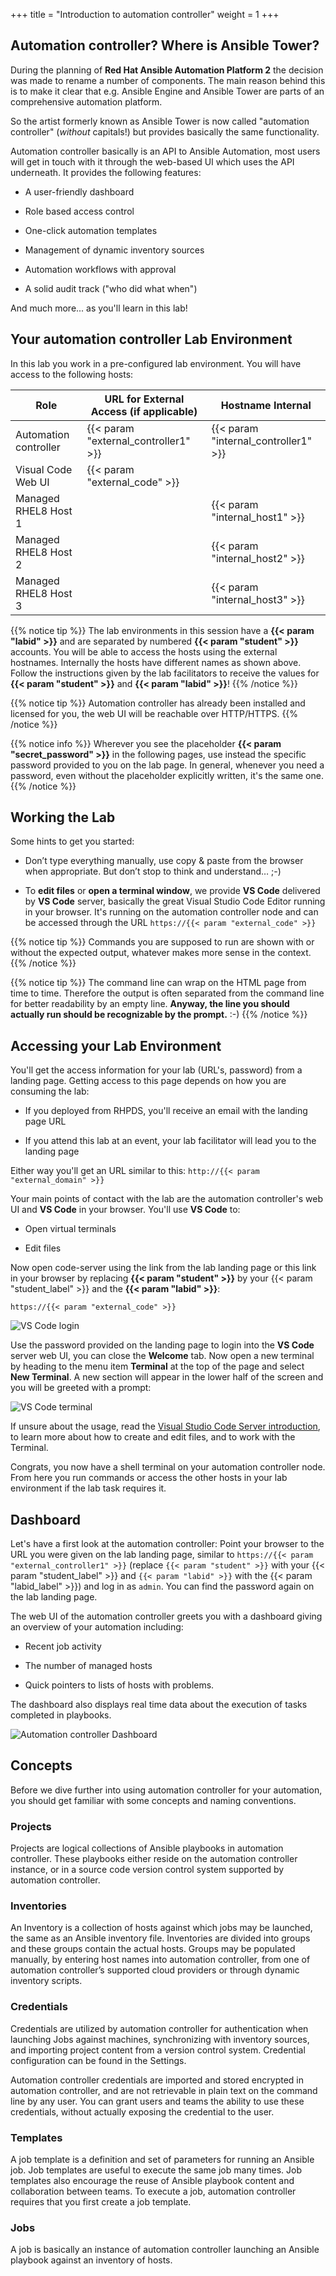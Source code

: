 +++
title = "Introduction to automation controller"
weight = 1
+++

## Automation controller? Where is Ansible Tower?

During the planning of **Red Hat Ansible Automation Platform 2** the decision was made to rename a number of components. The main reason behind this is to make it clear that e.g. Ansible Engine and Ansible Tower are parts of an comprehensive automation platform.

So the artist formerly known as Ansible Tower is now called "automation controller" (_without_ capitals!) but provides basically the same functionality.

Automation controller basically is an API to Ansible Automation, most users will get in touch with it through the web-based UI which uses the API underneath. It provides the following features:

- A user-friendly dashboard

- Role based access control

- One-click automation templates

- Management of dynamic inventory sources

- Automation workflows with approval

- A solid audit track ("who did what when")

And much more... as you'll learn in this lab!

## Your automation controller Lab Environment

In this lab you work in a pre-configured lab environment. You will have access to the following hosts:

| Role                   | URL for External Access (if applicable) | Hostname Internal                    |
| ---------------------- | --------------------------------------- | ------------------------------------ |
| Automation controller  | {{< param "external_controller1" >}}    | {{< param "internal_controller1" >}} |
| Visual Code Web UI     | {{< param "external_code" >}}           |                                      |
| Managed RHEL8 Host 1   |                                         | {{< param "internal_host1" >}}       |
| Managed RHEL8 Host 2   |                                         | {{< param "internal_host2" >}}       |
| Managed RHEL8 Host 3   |                                         | {{< param "internal_host3" >}}       |

{{% notice tip %}}
The lab environments in this session have a **{{< param "labid" >}}** and are separated by numbered **{{< param "student" >}}** accounts. You will be able to access the hosts using the external hostnames. Internally the hosts have different names as shown above. Follow the instructions given by the lab facilitators to receive the values for **{{< param "student" >}}** and **{{< param "labid" >}}**!
{{% /notice %}}

{{% notice tip %}}
Automation controller has already been installed and licensed for you, the web UI will be reachable over HTTP/HTTPS.
{{% /notice %}}

{{% notice info %}}
Wherever you see the placeholder **{{< param "secret_password" >}}** in the following pages, use instead the specific password provided to you on the lab page. In general, whenever you need a password, even without the placeholder explicitly written, it's the same one.
{{% /notice %}}

## Working the Lab

Some hints to get you started:

- Don’t type everything manually, use copy & paste from the browser when appropriate. But don’t stop to think and understand… ;-)

- To **edit files** or **open a terminal window**, we provide **VS Code** delivered by **VS Code** server, basically the great Visual Studio Code Editor running in your browser. It's running on the automation controller node and can be accessed through the URL `https://{{< param "external_code" >}}`

{{% notice tip %}}
Commands you are supposed to run are shown with or without the expected output, whatever makes more sense in the context.
{{% /notice %}}

{{% notice tip %}}
The command line can wrap on the HTML page from time to time. Therefore the output is often separated from the command line for better readability by an empty line. **Anyway, the line you should actually run should be recognizable by the prompt.** :-)
{{% /notice %}}

## Accessing your Lab Environment

You'll get the access information for your lab (URL's, password) from a landing page. Getting access to this page depends on how you are consuming the lab:

- If you deployed from RHPDS, you'll receive an email with the landing page URL

- If you attend this lab at an event, your lab facilitator will lead you to the landing page

Either way you'll get an URL similar to this: `http://{{< param "external_domain" >}}`

Your main points of contact with the lab are the automation controller's web UI and **VS Code** in your browser. You'll use **VS Code** to:

- Open virtual terminals

- Edit files

Now open code-server using the link from the lab landing page or this link in your browser by replacing **{{< param "student" >}}** by your {{< param "student_label" >}} and the **{{< param "labid" >}}**:

`https://{{< param "external_code" >}}`

![VS Code login](../../images/vscode-pwd.png)

Use the password provided on the landing page to login into the **VS Code** server web UI, you can close the **Welcome** tab. Now open a new terminal by heading to the menu item **Terminal** at the top of the page and select **New Terminal**. A new section will appear in the lower half of the screen and you will be greeted with a prompt:

![VS Code terminal](../../images/vscode-terminal.png)

If unsure about the usage, read the [Visual Studio Code Server introduction](../../vscode-intro/), to learn more about how to create and edit files, and to work with the Terminal.

Congrats, you now have a shell terminal on your automation controller node. From here you run commands or access the other hosts in your lab environment if the lab task requires it.

## Dashboard

Let's have a first look at the automation controller: Point your browser to the URL you were given on the lab landing page, similar to `https://{{< param "external_controller1" >}}` (replace `{{< param "student" >}}` with your {{< param "student_label" >}} and `{{< param "labid" >}}` with the {{< param "labid_label" >}}) and log in as `admin`. You can find the password again on the lab landing page.

The web UI of the automation controller greets you with a dashboard giving an overview of your automation including:

- Recent job activity

- The number of managed hosts

- Quick pointers to lists of hosts with problems.

The dashboard also displays real time data about the execution of tasks completed in playbooks.

![Automation controller Dashboard](../../images/dashboard.png)

## Concepts

Before we dive further into using automation controller for your automation, you should get familiar with some concepts and naming conventions.

### Projects

Projects are logical collections of Ansible playbooks in automation controller. These playbooks either reside on the automation controller instance, or in a source code version control system supported by automation controller.

### Inventories

An Inventory is a collection of hosts against which jobs may be launched, the same as an Ansible inventory file. Inventories are divided into groups and these groups contain the actual hosts. Groups may be populated manually, by entering host names into automation controller, from one of automation controller’s supported cloud providers or through dynamic inventory scripts.

### Credentials

Credentials are utilized by automation controller for authentication when launching Jobs against machines, synchronizing with inventory sources, and importing project content from a version control system. Credential configuration can be found in the Settings.

Automation controller credentials are imported and stored encrypted in automation controller, and are not retrievable in plain text on the command line by any user. You can grant users and teams the ability to use these credentials, without actually exposing the credential to the user.

### Templates

A job template is a definition and set of parameters for running an Ansible job. Job templates are useful to execute the same job many times. Job templates also encourage the reuse of Ansible playbook content and collaboration between teams. To execute a job, automation controller requires that you first create a job template.

### Jobs

A job is basically an instance of automation controller launching an Ansible playbook against an inventory of hosts.

